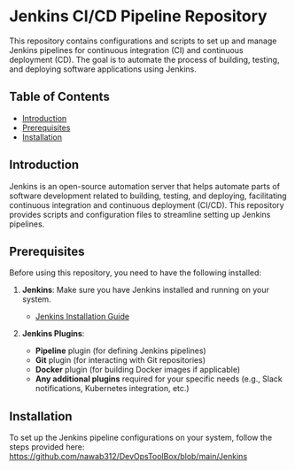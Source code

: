 # Jenkins CI/CD Pipeline Repository

This repository contains configurations and scripts to set up and manage Jenkins pipelines for continuous integration (CI) and continuous deployment (CD). The goal is to automate the process of building, testing, and deploying software applications using Jenkins.

## Table of Contents

- [Introduction](#introduction)
- [Prerequisites](#prerequisites)
- [Installation](#installation)



## Introduction

Jenkins is an open-source automation server that helps automate parts of software development related to building, testing, and deploying, facilitating continuous integration and continuous deployment (CI/CD). This repository provides scripts and configuration files to streamline setting up Jenkins pipelines.

## Prerequisites

Before using this repository, you need to have the following installed:

1. **Jenkins**: Make sure you have Jenkins installed and running on your system.
   - [Jenkins Installation Guide](https://www.jenkins.io/doc/book/installing/)
   
2. **Jenkins Plugins**:
   - **Pipeline** plugin (for defining Jenkins pipelines)
   - **Git** plugin (for interacting with Git repositories)
   - **Docker** plugin (for building Docker images if applicable)
   - **Any additional plugins** required for your specific needs (e.g., Slack notifications, Kubernetes integration, etc.)

## Installation

To set up the Jenkins pipeline configurations on your system, follow the steps provided here:
https://github.com/nawab312/DevOpsToolBox/blob/main/Jenkins
